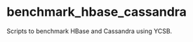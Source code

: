 benchmark_hbase_cassandra
=========================

Scripts to benchmark HBase and Cassandra using YCSB.
